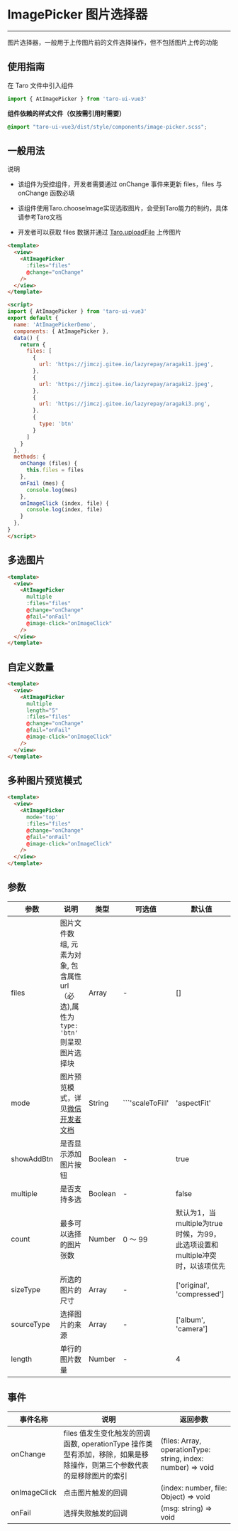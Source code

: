 # ImagePicker 图片选择器

---
图片选择器，一般用于上传图片前的文件选择操作，但不包括图片上传的功能

## 使用指南

在 Taro 文件中引入组件


```typescript
import { AtImagePicker } from 'taro-ui-vue3'
```


**组件依赖的样式文件（仅按需引用时需要）**


```scss
@import "taro-ui-vue3/dist/style/components/image-picker.scss";
```


## 一般用法

说明

* 该组件为受控组件，开发者需要通过 onChange 事件来更新 files，files 与 onChange 函数必填

* 该组件使用Taro.chooseImage实现选取图片，会受到Taro能力的制约，具体请参考Taro文档

* 开发者可以获取 files 数据并通过 [Taro.uploadFile](https://developers.weixin.qq.com/miniprogram/dev/api/network/upload/wx.uploadFile.html) 上传图片


```html
<template>
  <view>
    <AtImagePicker
      :files="files"
      @change="onChange"
    />
  </view>
</template>

<script>
import { AtImagePicker } from 'taro-ui-vue3'
export default {
  name: 'AtImagePickerDemo',
  components: { AtImagePicker },
  data() {
    return {
      files: [
        {
          url: 'https://jimczj.gitee.io/lazyrepay/aragaki1.jpeg',
        },
        {
          url: 'https://jimczj.gitee.io/lazyrepay/aragaki2.jpeg',
        },
        {
          url: 'https://jimczj.gitee.io/lazyrepay/aragaki3.png',
        },
        {
          type: 'btn'
        }
      ]
    }
  },
  methods: {
    onChange (files) {
      this.files = files
    },
    onFail (mes) {
      console.log(mes)
    },
    onImageClick (index, file) {
      console.log(index, file)
    }
  },
}
</script>

```


## 多选图片


```html
<template>
  <view>
    <AtImagePicker
      multiple
      :files="files"
      @change="onChange"
      @fail="onFail"
      @image-click="onImageClick"
    />
  </view>
</template>
```


## 自定义数量


```html
<template>
  <view>
    <AtImagePicker
      multiple
      length="5"
      :files="files"
      @change="onChange"
      @fail="onFail"
      @image-click="onImageClick"
    />
  </view>
</template>
```


## 多种图片预览模式


```html
<template>
  <view>
    <AtImagePicker
      mode='top'
      :files="files"
      @change="onChange"
      @fail="onFail"
      @image-click="onImageClick"
    />
  </view>
</template>
```


## 参数

| 参数       | 说明  | 类型  | 可选值 | 默认值|
| ---------- | ---- |------- | --- | --- |
| files      | 图片文件数组, 元素为对象, 包含属性 url（必选),属性为`type: 'btn'` 则呈现图片选择块| Array |-| [] |
| mode       | 图片预览模式，详见[微信开发者文档](https://developers.weixin.qq.com/miniprogram/dev/component/image.html) | String  | ```'scaleToFill'|'aspectFit'|'aspectFill'|'widthFix'|'top'|'bottom'|'center'|'left'|'right'|'top left'|'top right'|'bottom left'|'bottom right'``` | aspectFill                                                                  |
| showAddBtn | 是否显示添加图片按钮                                                                                      | Boolean | -                                                                                                                                                  | true                                                                        |
| multiple   | 是否支持多选                                                                                              | Boolean | -                                                                                                                                                  | false                                                                       |
| count      | 最多可以选择的图片张数                                                                  | Number  | 0 ～ 99                                                                                                                                            | 默认为1，当multiple为true时候，为99，此选项设置和multiple冲突时，以该项优先 |
| sizeType   | 所选的图片的尺寸                                                                        | Array   | -                                                                                                                                                  | ['original', 'compressed']                                                  |
| sourceType | 选择图片的来源                                                                          | Array   | -                                                                                                                                                  | ['album', 'camera']                                                         |
| length     | 单行的图片数量                                                                                            | Number  | -                                                                                                                                                  | 4                                                                           |

## 事件

| 事件名称     | 说明                                                                                                                   | 返回参数                                                     |
| ------------ | ---------------------------------------------------------------------------------------------------------------------- | ------------------------------------------------------------ |
| onChange     | files 值发生变化触发的回调函数, operationType 操作类型有添加，移除，如果是移除操作，则第三个参数代表的是移除图片的索引 | (files: Array, operationType: string, index: number) => void |
| onImageClick | 点击图片触发的回调                                                                                                     | (index: number, file: Object) => void                        |
| onFail       | 选择失败触发的回调                                                                                                     | (msg: string) => void                                        |
